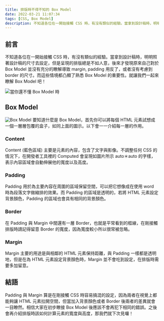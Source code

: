 ```yaml
---
title: 排版時不得不知的 Box Model
date: 2022-03-21 11:07:34
tags: [CSS, Box Model]
description: 不知道各位在一開始接觸 CSS 時，有沒有類似的經驗。當拿到設計稿時，明明照著設計稿的尺寸去設定，但是呈現的排版總是不如人意，後來才發現原來自己對於 Box Model 並沒有充分的瞭解導致 margin, padding 用反了，或者沒有考慮到 border 的尺寸。而這些情境都凸顯了熟悉 Box Model 的重要性。就讓我們一起來瞭解 Box Model 吧！
---
```

## 前言

不知道各位在一開始接觸 CSS 時，有沒有類似的經驗。當拿到設計稿時，明明照著設計稿的尺寸去設定，但是呈現的排版總是不如人意，後來才發現原來自己對於 Box Model 並沒有充分的瞭解導致 margin, padding 用反了，或者沒有考慮到 border 的尺寸。而這些情境都凸顯了熟悉 Box Model 的重要性。就讓我們一起來瞭解 Box Model 吧！

![當你還不懂 Box Model 時](https://i.imgur.com/jEXeq5b.jpg)

## Box Model

![Box Model](https://i.imgur.com/5GO105Z.png)
要知道什麼是 Box Model，首先你可以將每個 HTML 元素試想成一個一層層包覆的盒子，如同上面的圖示。以下會一一介紹每一層的作用。

### Content

Content (藍色區域) 主要是元素的內容，包含了文字與影像。不調整任何 CSS 的情況下，在開發者工具裡的 Computed 會呈現如圖片所示 auto＊auto 的字樣，表示內容區域會自動伸展他的寬度以及高度。

### Padding

Padding 用於為主要內容在周圍的區域保留空間，可以把它想像成在使用 word 時為段落文字做縮排的效果。而 Padding 的區域是透明的，若將 HTML 元素設定背景顏色，Padding 的區域也會具有相同的背景顏色。

### Border

在 Padding 與 Margin 中間還有一層 Border，也就是平常看到的框線，在剛接觸排版時請記得留意 Border 的寬度，因為寬度較小所以很常被忽略。

### Margin

Margin 主要的用途是與相鄰的 HTML 元素保持距離，與 Padding 一樣都是透明地，但是在為 HTML 元素設定背景顏色時，Margin 並不會吃到設定，在排版時需要多加留意。

## 結語

Padding 與 Margin 算是在剛接觸 CSS 時容易搞混的設定，因為兩者在視覺上都能夠讓 HTML 元素拉開空間，但當加入背景顏色或者 Border 後兩者的差異就會一目瞭然。相信大家在初步瞭接 Box Model 後應該不會再犯下相同的錯誤。之後會再介紹排版時該如何計算元素的寬度與高度，那我們就下次見囉！
